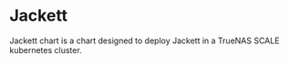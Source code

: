 # Jackett

Jackett chart is a chart designed to deploy Jackett in a TrueNAS SCALE kubernetes cluster.
